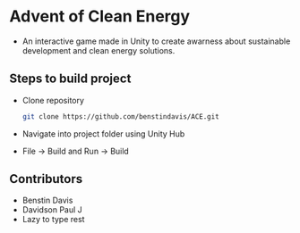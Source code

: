 # Advent of Clean Energy
- An interactive game made in Unity to create awarness about sustainable development and clean energy solutions.
## Steps to build project
- Clone repository 

    ```bash
    git clone https://github.com/benstindavis/ACE.git
    ```
- Navigate into project folder using Unity Hub
- File -> Build and Run -> Build
## Contributors 
- Benstin Davis
- Davidson Paul J
- Lazy to type rest